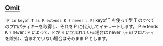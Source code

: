 ## [Omit](https://github.com/type-challenges/type-challenges/blob/main/questions/00003-medium-omit/README.ja.md)

`[P in keyof T as P extends K ? never : P]`
keyof T を使って型 T のすべてのプロパティキーを取得し、それを P に代入してイテレートします。
P extends K ? never : P によって、P が K に含まれている場合は never（そのプロパティを除外）、含まれていない場合はそのまま P とします。

